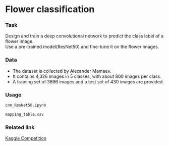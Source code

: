 # Flower classification

### Task
Design and train a deep convolutional network to predict the class label of a flower image.  
Use a pre-trained model(ResNet50) and fine-tune it on the flower images.

### Data
* The dataset is collected by Alexander Mamaev.
* It contains 4,326 images in 5 classes, with about 800 images per class.
* A training set of 3896 images and a test set of 430 images are provided.

### Usage
```bash
cnn_ResNet50.ipynb
```
```bash
mapping_table.csv
```

### Related link
[Kaggle Competition](https://www.kaggle.com/c/mis583-hw2-part-2)

